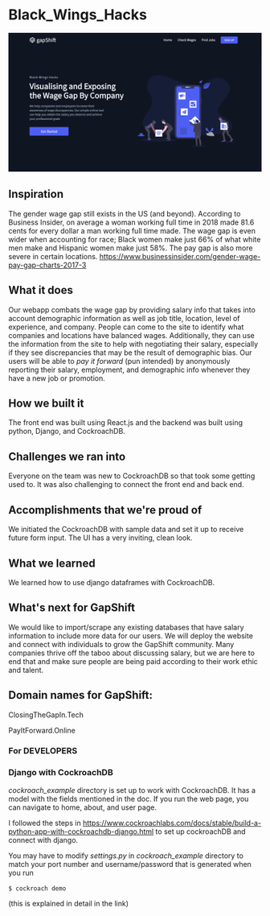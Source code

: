 # Black_Wings_Hacks
<img src="./images/GapShift_01.png">

## Inspiration
The gender wage gap still exists in the US (and beyond). According to Business Insider, on average a woman working full time in 2018 made 81.6 cents for every dollar a man working full time made. The wage gap is even wider when accounting for race; Black women make just 66% of what white men make and Hispanic women make just 58%. The pay gap is also more severe in certain locations.
https://www.businessinsider.com/gender-wage-pay-gap-charts-2017-3

## What it does
Our webapp combats the wage gap by providing salary info that takes into account demographic information as well as job title, location, level of experience, and company. People can come to the site to identify what companies and locations have balanced wages. Additionally, they can use the information from the site to help with negotiating their salary, especially if they see discrepancies that may be the result of demographic bias. Our users will be able to _pay it forward_ (pun intended) by anonymously reporting their salary, employment, and demographic info whenever they have a new job or promotion. 

## How we built it
The front end was built using React.js and the backend was built using python, Django, and CockroachDB.

## Challenges we ran into
Everyone on the team was new to CockroachDB so that took some getting used to. It was also challenging to connect the front end and back end.

## Accomplishments that we're proud of
We initiated the CockroachDB with sample data and set it up to receive future form input. The UI has a very inviting, clean look.

## What we learned
We learned how to use django dataframes with CockroachDB. 

## What's next for GapShift
We would like to import/scrape any existing databases that have salary information to include more data for our users. We will deploy the website and connect with individuals to grow the GapShift community. Many companies thrive off the taboo about discussing salary, but we are here to end that and make sure people are being paid according to their work ethic and talent.

## Domain names for GapShift:
ClosingTheGapIn.Tech

PayItForward.Online


### For DEVELOPERS
### Django with CockroachDB
*cockroach_example* directory is set up to work with CockroachDB.
It has a model with the fields mentioned in the doc.
If you run the web page, you can navigate to home, about, and user page.

I followed the steps in https://www.cockroachlabs.com/docs/stable/build-a-python-app-with-cockroachdb-django.html to set up cockroachDB and connect with django.

You may have to modify _settings.py_ in _cockroach_example_ directory to match your port number and username/password that is generated when you run

```
$ cockroach demo
```

(this is explained in detail in the link)
